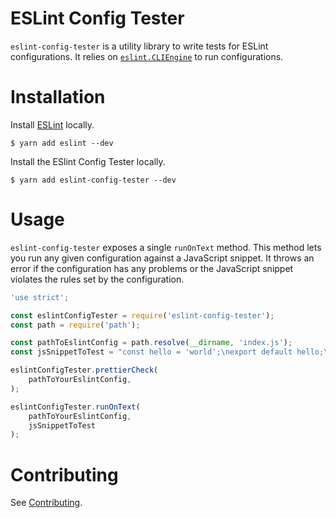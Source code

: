 ESLint Config Tester
=============================

`eslint-config-tester` is a utility library to write tests for ESLint configurations. It relies on 
[`eslint.CLIEngine`](https://eslint.org/docs/developer-guide/nodejs-api#cliengine) to run configurations.

# Installation

Install [ESLint](https://www.github.com/eslint/eslint) locally.

    $ yarn add eslint --dev

Install the ESlint Config Tester locally.

    $ yarn add eslint-config-tester --dev

# Usage

`eslint-config-tester` exposes a single `runOnText` method. This method lets you run any given configuration
against a JavaScript snippet. It throws an error if the configuration has any problems or the JavaScript snippet
violates the rules set by the configuration.

```js
'use strict';

const eslintConfigTester = require('eslint-config-tester');
const path = require('path');

const pathToEslintConfig = path.resolve(__dirname, 'index.js');
const jsSnippetToTest = "const hello = 'world';\nexport default hello;\n";

eslintConfigTester.prettierCheck(
    pathToYourEslintConfig,
);

eslintConfigTester.runOnText(
    pathToYourEslintConfig,
    jsSnippetToTest
);
```

# Contributing

See [Contributing](/README.md#contributing).